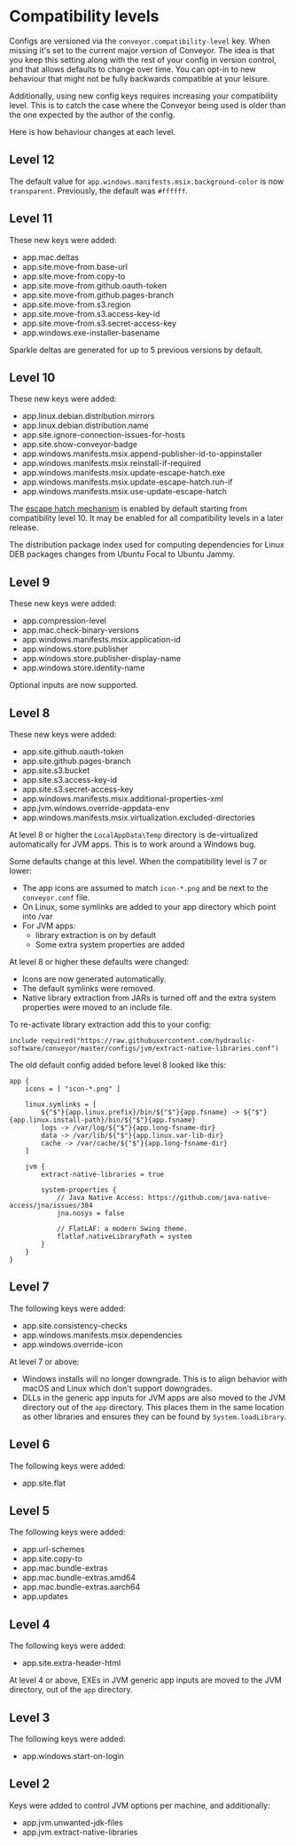 # Compatibility levels

Configs are versioned via the `conveyor.compatibility-level` key. When missing it's set to the current major version of Conveyor. The idea
is that you keep this setting along with the rest of your config in version control, and that allows defaults to change over time. You can
opt-in to new behaviour that might not be fully backwards compatible at your leisure.

Additionally, using new config keys requires increasing your compatibility level. This is to catch the case where the Conveyor being used 
is older than the one expected by the author of the config.

Here is how behaviour changes at each level.

## Level 12

The default value for `app.windows.manifests.msix.background-color` is now `transparent`. Previously, the default was `#ffffff`.

## Level 11

These new keys were added:

* app.mac.deltas
* app.site.move-from.base-url
* app.site.move-from.copy-to
* app.site.move-from.github.oauth-token
* app.site.move-from.github.pages-branch
* app.site.move-from.s3.region
* app.site.move-from.s3.access-key-id
* app.site.move-from.s3.secret-access-key
* app.windows.exe-installer-basename

Sparkle deltas are generated for up to 5 previous versions by default.

## Level 10

These new keys were added:

* app.linux.debian.distribution.mirrors
* app.linux.debian.distribution.name
* app.site.ignore-connection-issues-for-hosts
* app.site.show-conveyor-badge
* app.windows.manifests.msix.append-publisher-id-to-appinstaller
* app.windows.manifests.msix.reinstall-if-required
* app.windows.manifests.msix.update-escape-hatch.exe
* app.windows.manifests.msix.update-escape-hatch.run-if
* app.windows.manifests.msix.use-update-escape-hatch

The [escape hatch mechanism](configs/windows.md#escape-hatch-mechanism) is enabled by default starting from compatibility level 10.
It may be enabled for all compatibility levels in a later release.

The distribution package index used for computing dependencies for Linux DEB packages changes from Ubuntu Focal to Ubuntu Jammy. 

## Level 9

These new keys were added:

* app.compression-level
* app.mac.check-binary-versions
* app.windows.manifests.msix.application-id
* app.windows.store.publisher
* app.windows.store.publisher-display-name
* app.windows.store.identity-name

Optional inputs are now supported.

## Level 8

These new keys were added:

* app.site.github.oauth-token
* app.site.github.pages-branch
* app.site.s3.bucket
* app.site.s3.access-key-id
* app.site.s3.secret-access-key
* app.windows.manifests.msix.additional-properties-xml
* app.jvm.windows.override-appdata-env
* app.windows.manifests.msix.virtualization.excluded-directories

At level 8 or higher the `LocalAppData\Temp` directory is de-virtualized automatically for JVM apps. This is to work around a Windows bug.

Some defaults change at this level. When the compatibility level is 7 or lower:

* The app icons are assumed to match `icon-*.png` and be next to the `conveyor.conf` file.
* On Linux, some symlinks are added to your app directory which point into /var
* For JVM apps:
    * library extraction is on by default
    * Some extra system properties are added

At level 8 or higher these defaults were changed:

* Icons are now generated automatically.
* The default symlinks were removed.
* Native library extraction from JARs is turned off and the extra system properties were moved to an include file.

To re-activate library extraction add this to your config:

```
include required("https://raw.githubusercontent.com/hydraulic-software/conveyor/master/configs/jvm/extract-native-libraries.conf")
```

The old default config added before level 8 looked like this:

```
app {
    icons = [ "icon-*.png" ]

    linux.symlinks = [
        ${"$"}{app.linux.prefix}/bin/${"$"}{app.fsname} -> ${"$"}{app.linux.install-path}/bin/${"$"}{app.fsname}
        logs -> /var/log/${"$"}{app.long-fsname-dir}
        data -> /var/lib/${"$"}{app.linux.var-lib-dir}
        cache -> /var/cache/${"$"}{app.long-fsname-dir}
    ]
    
    jvm {
        extract-native-libraries = true
        
        system-properties {
            // Java Native Access: https://github.com/java-native-access/jna/issues/384
            jna.nosys = false
        
            // FlatLAF: a modern Swing theme.
            flatlaf.nativeLibraryPath = system
        }
    }
}
```

## Level 7

The following keys were added:

* app.site.consistency-checks
* app.windows.manifests.msix.dependencies
* app.windows.override-icon

At level 7 or above:

* Windows installs will no longer downgrade. This is to align behavior with macOS and Linux which don't support downgrades.
* DLLs in the generic app inputs for JVM apps are also moved to the JVM directory out of the `app` directory. This places 
  them in the same location as other libraries and ensures they can be found by `System.loadLibrary`.

## Level 6

The following keys were added:

* app.site.flat

## Level 5

The following keys were added:

* app.url-schemes
* app.site.copy-to
* app.mac.bundle-extras
* app.mac.bundle-extras.amd64
* app.mac.bundle-extras.aarch64
* app.updates

## Level 4

The following keys were added:

* app.site.extra-header-html

At level 4 or above, EXEs in JVM generic app inputs are moved to the JVM directory, out of the `app` directory.

## Level 3

The following keys were added:

* app.windows.start-on-login

## Level 2

Keys were added to control JVM options per machine, and additionally:

* app.jvm.unwanted-jdk-files
* app.jvm.extract-native-libraries
